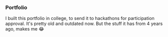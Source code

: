 ### Portfolio
I built this portfolio in college, to send it to hackathons for participation approval. It's pretty old and outdated now. But the stuff it has from 4 years ago, makes me 😂
